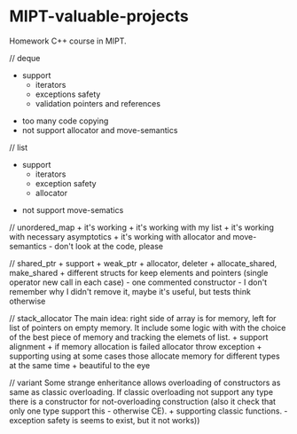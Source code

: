 # MIPT-valuable-projects

Homework C++ course in MIPT.

// deque
  + support 
    + iterators
    + exceptions safety
    + validation pointers and references
  - too many code copying
  - not support allocator and move-semantics

// list
  + support
    + iterators
    + exception safety
    + allocator
  - not support move-sematics
  
// unordered_map
    + it's working
    + it's working with my list
    + it's working with necessary asymptotics
    + it's working with allocator and move-semantics
    - don't look at the code, please
    
// shared_ptr
    + support
      + weak_ptr
      + allocator, deleter
      + allocate_shared, make_shared
      + different structs for keep elements and pointers (single operator new call in each case)
    - one commented constructor - I don't remember why I didn't remove it, maybe it's useful, but
      tests think otherwise
    
// stack_allocator
    The main idea: right side of array is for memory, left for list of pointers on empty memory. 
    It include some logic with with the choice of the best piece of memory and tracking the elemets of list.
    + support alignment
    + if memory allocation is failed allocator throw exception
    + supporting using at some cases those allocate memory for different types at the same time
    + beautiful to the eye
    
// variant
    Some strange enheritance allows overloading of constructors as same as classic overloading. 
    If classic overloading not support any type there is a constructor for not-overloading construction 
    (also it check that only one type support this - otherwise CE).
    + supporting classic <variant> functions.
    - exception safety is seems to exist, but it not works))
